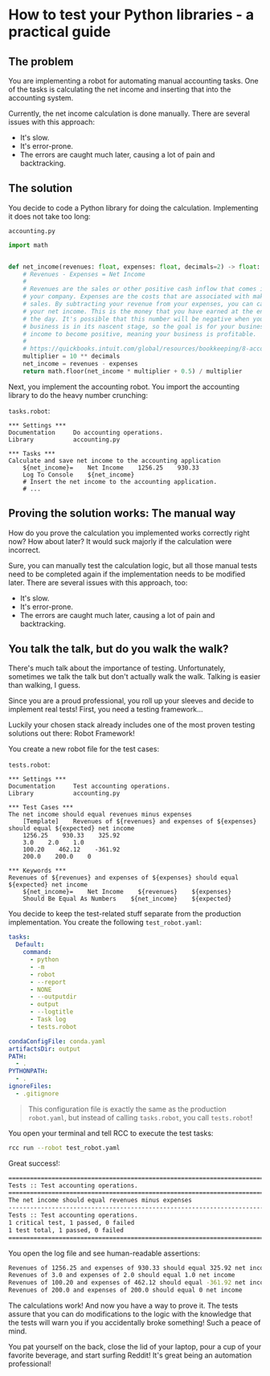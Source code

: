 # How to test your Python libraries - a practical guide

## The problem

You are implementing a robot for automating manual accounting tasks. One of the tasks is calculating the net income and inserting that into the accounting system.

Currently, the net income calculation is done manually. There are several issues with this approach:

- It's slow.
- It's error-prone.
- The errors are caught much later, causing a lot of pain and backtracking.

## The solution

You decide to code a Python library for doing the calculation. Implementing it does not take too long:

`accounting.py`

```py
import math


def net_income(revenues: float, expenses: float, decimals=2) -> float:
    # Revenues - Expenses = Net Income
    #
    # Revenues are the sales or other positive cash inflow that comes into
    # your company. Expenses are the costs that are associated with making
    # sales. By subtracting your revenue from your expenses, you can calculate
    # your net income. This is the money that you have earned at the end of
    # the day. It's possible that this number will be negative when your
    # business is in its nascent stage, so the goal is for your business' net
    # income to become positive, meaning your business is profitable.
    #
    # https://quickbooks.intuit.com/global/resources/bookkeeping/8-accounting-formulas-every-business-should-know/
    multiplier = 10 ** decimals
    net_income = revenues - expenses
    return math.floor(net_income * multiplier + 0.5) / multiplier

```

Next, you implement the accounting robot. You import the accounting library to do the heavy number crunching:

`tasks.robot`:

```robot
*** Settings ***
Documentation     Do accounting operations.
Library           accounting.py

*** Tasks ***
Calculate and save net income to the accounting application
    ${net_income}=    Net Income    1256.25    930.33
    Log To Console    ${net_income}
    # Insert the net income to the accounting application.
    # ...

```

## Proving the solution works: The manual way

How do you prove the calculation you implemented works correctly right now? How about later? It would suck majorly if the calculation were incorrect.

Sure, you can manually test the calculation logic, but all those manual tests need to be completed again if the implementation needs to be modified later. There are several issues with this approach, too:

- It's slow.
- It's error-prone.
- The errors are caught much later, causing a lot of pain and backtracking.

## You talk the talk, but do you walk the walk?

There's much talk about the importance of testing. Unfortunately, sometimes we talk the talk but don't actually walk the walk. Talking is easier than walking, I guess.

Since you are a proud professional, you roll up your sleeves and decide to implement real tests! First, you need a testing framework...

Luckily your chosen stack already includes one of the most proven testing solutions out there: Robot Framework!

You create a new robot file for the test cases:

`tests.robot`:

```robot
*** Settings ***
Documentation     Test accounting operations.
Library           accounting.py

*** Test Cases ***
The net income should equal revenues minus expenses
    [Template]    Revenues of ${revenues} and expenses of ${expenses} should equal ${expected} net income
    1256.25    930.33    325.92
    3.0    2.0    1.0
    100.20    462.12    -361.92
    200.0    200.0    0

*** Keywords ***
Revenues of ${revenues} and expenses of ${expenses} should equal ${expected} net income
    ${net_income}=    Net Income    ${revenues}    ${expenses}
    Should Be Equal As Numbers    ${net_income}    ${expected}

```

You decide to keep the test-related stuff separate from the production implementation. You create the following `test_robot.yaml`:

```yaml
tasks:
  Default:
    command:
      - python
      - -m
      - robot
      - --report
      - NONE
      - --outputdir
      - output
      - --logtitle
      - Task log
      - tests.robot

condaConfigFile: conda.yaml
artifactsDir: output
PATH:
  - .
PYTHONPATH:
  - .
ignoreFiles:
  - .gitignore
```

> This configuration file is exactly the same as the production `robot.yaml`, but instead of calling `tasks.robot`, you call `tests.robot`!

You open your terminal and tell RCC to execute the test tasks:

```bash
rcc run --robot test_robot.yaml
```

Great success!:

```bash
==============================================================================
Tests :: Test accounting operations.
==============================================================================
The net income should equal revenues minus expenses                   | PASS |
------------------------------------------------------------------------------
Tests :: Test accounting operations.                                  | PASS |
1 critical test, 1 passed, 0 failed
1 test total, 1 passed, 0 failed
==============================================================================
```

You open the log file and see human-readable assertions:

```bash
Revenues of 1256.25 and expenses of 930.33 should equal 325.92 net income
Revenues of 3.0 and expenses of 2.0 should equal 1.0 net income
Revenues of 100.20 and expenses of 462.12 should equal -361.92 net income
Revenues of 200.0 and expenses of 200.0 should equal 0 net income
```

The calculations work! And now you have a way to prove it. The tests assure that you can do modifications to the logic with the knowledge that the tests will warn you if you accidentally broke something! Such a peace of mind.

You pat yourself on the back, close the lid of your laptop, pour a cup of your favorite beverage, and start surfing Reddit! It's great being an automation professional!
